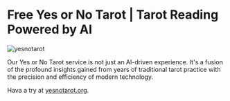 # Free Yes or No Tarot | Tarot Reading Powered by AI

![yesnotarot](https://img.yesnotarot.org/yesnotarot.screenshot.png)

Our Yes or No Tarot service is not just an AI-driven experience. It's a fusion of the profound insights gained from years of traditional tarot practice with the precision and efficiency of modern technology.

Hava a try at [yesnotarot.org](https://yesnotarot.org/).
